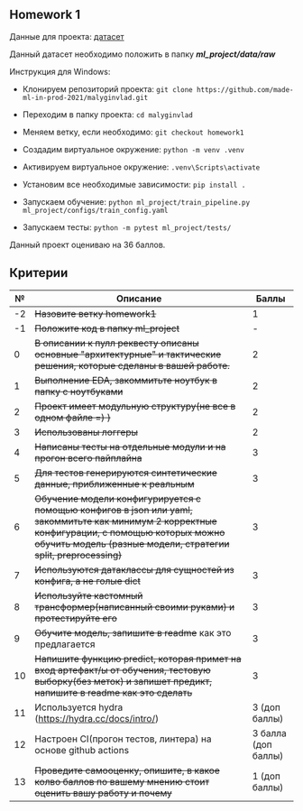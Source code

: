 ## Homework 1

Данные для проекта: [датасет](https://www.kaggle.com/ronitf/heart-disease-uci)

Данный датасет необходимо положить в папку ***ml_project/data/raw***

Инструкция для Windows:
* Клонируем репозиторий проекта: ```git clone https://github.com/made-ml-in-prod-2021/malyginvlad.git```

* Переходим в папку проекта: ```cd malyginvlad```

* Меняем ветку, если необходимо: ```git checkout homework1```

* Создадим виртуальное окружение: ```python -m venv .venv```
  
* Активируем виртуальное окружение: ```.venv\Scripts\activate```
  
* Установим все необходимые зависимости: ```pip install .```

* Запускаем обучение: ```python ml_project/train_pipeline.py ml_project/configs/train_config.yaml```

* Запускаем тесты: ```python -m pytest ml_project/tests/```


Данный проект оцениваю на 36 баллов.

## Критерии

№ | Описание | Баллы
--- | --- | ---
-2 | ~~Назовите ветку homework1~~ | 1
-1 | ~~Положите код в папку ml_project~~ | -
0 | ~~В описании к пулл реквесту описаны основные &quot;архитектурные&quot; и тактические решения, которые сделаны в вашей работе.~~ | 2
1 | ~~Выполнение EDA, закоммитьте ноутбук в папку с ноутбуками~~ | 2
2 | ~~Проект имеет модульную структуру(не все в одном файле =) )~~ | 2
3 | ~~Использованы логгеры~~ | 2
4 | ~~Написаны тесты на отдельные модули и на прогон всего пайплайна~~ | 3
5 | ~~Для тестов генерируются синтетические данные, приближенные к реальным~~ | 3
6 | ~~Обучение модели конфигурируется с помощью конфигов в json или yaml, закоммитьте как минимум 2 корректные конфигурации, с помощью которых можно обучить модель (разные модели, стратегии split, preprocessing)~~ | 3
7 | ~~Используются датаклассы для сущностей из конфига, а не голые dict~~ | 3
8 | ~~Используйте кастомный трансформер(написанный своими руками) и протестируйте его~~ | 3
9 | ~~Обучите модель, запишите в readme~~ как это предлагается | 3
10 | ~~Напишите функцию predict, которая примет на вход артефакт/ы от обучения, тестовую выборку(без меток) и запишет предикт, напишите в readme как это сделать~~ | 3
11 | Используется hydra  (https://hydra.cc/docs/intro/) | 3 (доп баллы)
12 | Настроен CI(прогон тестов, линтера) на основе github actions  | 3 балла (доп баллы)
13 | ~~Проведите самооценку, опишите, в какое колво баллов по вашему мнению стоит оценить вашу работу и почему~~ | 1 (доп баллы)
